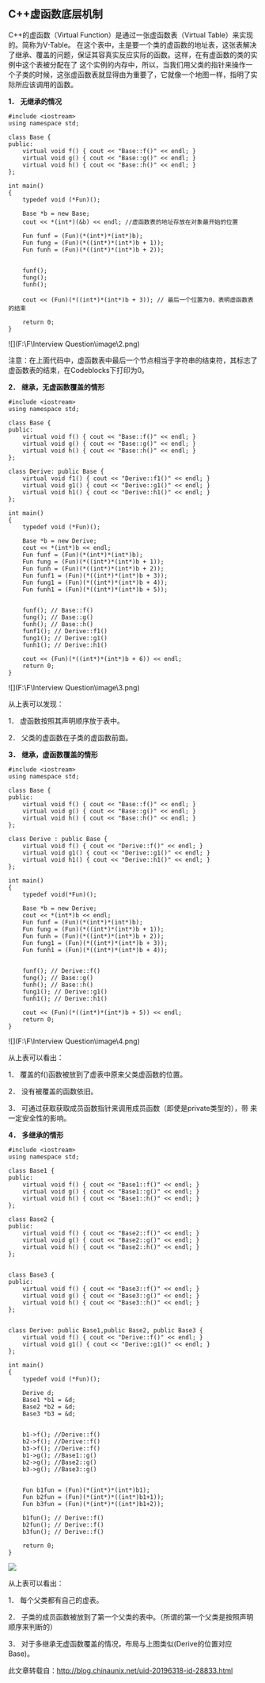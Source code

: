 ## C++虚函数底层机制

C++的虚函数（Virtual Function）是通过一张虚函数表（Virtual Table）来实现的。简称为V-Table。 在这个表中，主是要一个类的虚函数的地址表，这张表解决了继承、覆盖的问题，保证其容真实反应实际的函数。这样，在有虚函数的类的实例中这个表被分配在了 这个实例的内存中，所以，当我们用父类的指针来操作一个子类的时候，这张虚函数表就显得由为重要了，它就像一个地图一样，指明了实际所应该调用的函数。

**1．** **无继承的情况**

```
#include <iostream>
using namespace std;

class Base {
public:
    virtual void f() { cout << "Base::f()" << endl; }
    virtual void g() { cout << "Base::g()" << endl; }
    virtual void h() { cout << "Base::h()" << endl; }
};

int main()
{
    typedef void (*Fun)();

    Base *b = new Base;
    cout << *(int*)(&b) << endl; //虚函数表的地址存放在对象最开始的位置

    Fun funf = (Fun)(*(int*)*(int*)b);
    Fun fung = (Fun)(*((int*)*(int*)b + 1));
    Fun funh = (Fun)(*((int*)*(int*)b + 2));


    funf();
    fung();
    funh();

    cout << (Fun)(*((int*)*(int*)b + 3)); // 最后一个位置为0，表明虚函数表的结束

    return 0;
}
```

![](F:\F\Interview Question\image\2.png)

注意：在上面代码中，虚函数表中最后一个节点相当于字符串的结束符，其标志了虚函数表的结束，在Codeblocks下打印为0。  



**2．** **继承，无虚函数覆盖的情形** 

```
#include <iostream>
using namespace std;

class Base {
public:
    virtual void f() { cout << "Base::f()" << endl; }
    virtual void g() { cout << "Base::g()" << endl; }
    virtual void h() { cout << "Base::h()" << endl; }
};

class Derive: public Base {
    virtual void f1() { cout << "Derive::f1()" << endl; }
    virtual void g1() { cout << "Derive::g1()" << endl; }
    virtual void h1() { cout << "Derive::h1()" << endl; }
};

int main()
{
    typedef void (*Fun)();

    Base *b = new Derive;
    cout << *(int*)b << endl;
    Fun funf = (Fun)(*(int*)*(int*)b);
    Fun fung = (Fun)(*((int*)*(int*)b + 1));
    Fun funh = (Fun)(*((int*)*(int*)b + 2));
    Fun funf1 = (Fun)(*((int*)*(int*)b + 3));
    Fun fung1 = (Fun)(*((int*)*(int*)b + 4));
    Fun funh1 = (Fun)(*((int*)*(int*)b + 5));


    funf(); // Base::f()
    fung(); // Base::g()
    funh(); // Base::h()
    funf1(); // Derive::f1()
    fung1(); // Derive::g1()
    funh1(); // Derive::h1()

    cout << (Fun)(*((int*)*(int*)b + 6)) << endl;
    return 0;
}
```

![](F:\F\Interview Question\image\3.png)

从上表可以发现：

1．  虚函数按照其声明顺序放于表中。

2．  父类的虚函数在子类的虚函数前面。 



**3．** **继承，虚函数覆盖的情形** 

```
#include <iostream>
using namespace std;

class Base {
public:
	virtual void f() { cout << "Base::f()" << endl; }
	virtual void g() { cout << "Base::g()" << endl; }
	virtual void h() { cout << "Base::h()" << endl; }
};

class Derive : public Base {
	virtual void f() { cout << "Derive::f()" << endl; }
	virtual void g1() { cout << "Derive::g1()" << endl; }
	virtual void h1() { cout << "Derive::h1()" << endl; }
};

int main()
{
	typedef void(*Fun)();

	Base *b = new Derive;
	cout << *(int*)b << endl;
	Fun funf = (Fun)(*(int*)*(int*)b);
	Fun fung = (Fun)(*((int*)*(int*)b + 1));
	Fun funh = (Fun)(*((int*)*(int*)b + 2));
	Fun fung1 = (Fun)(*((int*)*(int*)b + 3));
	Fun funh1 = (Fun)(*((int*)*(int*)b + 4));


	funf(); // Derive::f()
	fung(); // Base::g()
	funh(); // Base::h()
	fung1(); // Derive::g1()
	funh1(); // Derive::h1()

	cout << (Fun)(*((int*)*(int*)b + 5)) << endl;
	return 0;
}
```

![](F:\F\Interview Question\image\4.png)

从上表可以看出：

1．  覆盖的f()函数被放到了虚表中原来父类虚函数的位置。

2．  没有被覆盖的函数依旧。

3．  可通过获取获取成员函数指针来调用成员函数（即使是private类型的），带 来一定安全性的影响。



**4．** **多继承的情形** 

```
#include <iostream>
using namespace std;

class Base1 {
public:
    virtual void f() { cout << "Base1::f()" << endl; }
    virtual void g() { cout << "Base1::g()" << endl; }
    virtual void h() { cout << "Base1::h()" << endl; }
};

class Base2 {
public:
    virtual void f() { cout << "Base2::f()" << endl; }
    virtual void g() { cout << "Base2::g()" << endl; }
    virtual void h() { cout << "Base2::h()" << endl; }
};


class Base3 {
public:
    virtual void f() { cout << "Base3::f()" << endl; }
    virtual void g() { cout << "Base3::g()" << endl; }
    virtual void h() { cout << "Base3::h()" << endl; }
};


class Derive: public Base1,public Base2, public Base3 {
    virtual void f() { cout << "Derive::f()" << endl; }
    virtual void g1() { cout << "Derive::g1()" << endl; }
};

int main()
{
    typedef void (*Fun)();

    Derive d;
    Base1 *b1 = &d;
    Base2 *b2 = &d;
    Base3 *b3 = &d;


    b1->f(); //Derive::f()
    b2->f(); //Derive::f()
    b3->f(); //Derive::f()
    b1->g(); //Base1::g()
    b2->g(); //Base2::g()
    b3->g(); //Base3::g()


    Fun b1fun = (Fun)(*(int*)*(int*)b1);
    Fun b2fun = (Fun)(*(int*)*((int*)b1+1));
    Fun b3fun = (Fun)(*(int*)*((int*)b1+2));

    b1fun(); // Derive::f()
    b2fun(); // Derive::f()
    b3fun(); // Derive::f()

    return 0;
}
```

![](./image/5.png)


从上表可以看出：

1． 每个父类都有自己的虚表。

2． 子类的成员函数被放到了第一个父类的表中。（所谓的第一个父类是按照声明顺序来判断的）

3． 对于多继承无虚函数覆盖的情况，布局与上图类似(Derive的位置对应Base)。

此文章转载自：http://blog.chinaunix.net/uid-20196318-id-28833.html
